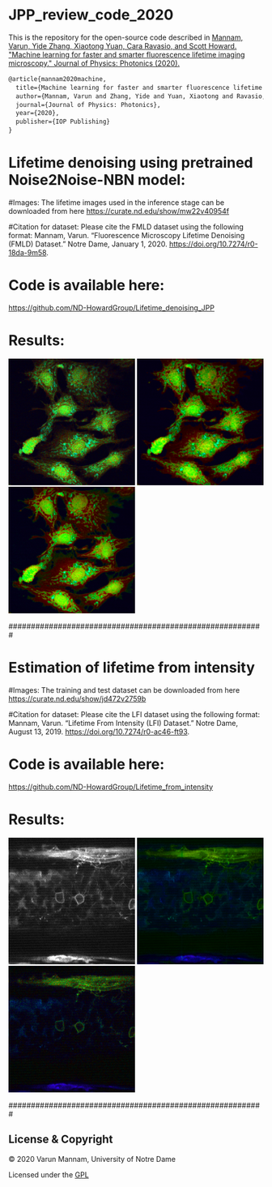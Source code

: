 # JPP_review_code_2020

This is the repository for the open-source code described in
[Mannam, Varun, Yide Zhang, Xiaotong Yuan, Cara Ravasio, and Scott Howard. "Machine learning for faster and smarter fluorescence lifetime imaging microscopy." Journal of Physics: Photonics (2020).](https://iopscience.iop.org/article/10.1088/2515-7647/abac1a)

```latex
@article{mannam2020machine,
  title={Machine learning for faster and smarter fluorescence lifetime imaging microscopy},
  author={Mannam, Varun and Zhang, Yide and Yuan, Xiaotong and Ravasio, Cara and Howard, Scott},
  journal={Journal of Physics: Photonics},
  year={2020},
  publisher={IOP Publishing}
}
```

# Lifetime denoising using pretrained Noise2Noise-NBN model:

#Images: The lifetime images used in the inference stage can be downloaded from here https://curate.nd.edu/show/mw22v40954f

#Citation for dataset: Please cite the FMLD dataset using the following format: 
Mannam, Varun. “Fluorescence Microscopy Lifetime Denoising (FMLD) Dataset.” Notre Dame, January 1, 2020. https://doi.org/10.7274/r0-18da-9m58.

# Code is available here: 
https://github.com/ND-HowardGroup/Lifetime_denoising_JPP

# Results: 
<img src="Lifetime_denoising_images/noisy_lifetime_rgb_image_png1.png" width="250" title="Noisy lifetime"/> <img src="Lifetime_denoising_images/denoised_lifetime_rgb_image_png1.png" width="250" title="Denoised lifetime"/> <img src="Lifetime_denoising_images/target_lifetime_rgb_image_png1.png" width="250" title="Target lifetime"/> 

#########################################################
# Estimation of lifetime from intensity

#Images: The training and test dataset can be downloaded from here https://curate.nd.edu/show/jd472v2759b

#Citation for dataset: Please cite the LFI dataset using the following format: Mannam, Varun. “Lifetime From Intensity (LFI) Dataset.” Notre Dame, August 13, 2019. https://doi.org/10.7274/r0-ac46-ft93.

# Code is available here: 
https://github.com/ND-HowardGroup/Lifetime_from_intensity

# Results: 
<img src="Estimation_of_lifetime_from_intensity/image_input_PM_FLIM_073.png" width="250" title="Intensity image"/> <img src="Estimation_of_lifetime_from_intensity/estimated_128_rgb_3d.png" width="250" title="Estimated lifetime"/> <img src="Estimation_of_lifetime_from_intensity/target_rgb_3d.png" width="250" title="Target lifetime"/> 

#########################################################


## License & Copyright
© 2020 Varun Mannam, University of Notre Dame

Licensed under the [GPL](https://github.com/ND-HowardGroup/JPP_review_code_2020/blob/master/LICENSE)
